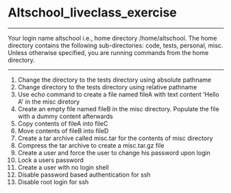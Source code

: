 # Altschool_liveclass_exercise

------

Your login name altschool i.e., home directory /home/altschool. The home directory contains the following sub-directories: code, tests, personal, misc. Unless otherwise specified, you are running commands from the home directory.

------

1. Change the directory to the tests directory using absolute pathname
2. Change directory to the tests directory using relative pathname
3. Use echo command to create a file named fileA with text content 'Hello A' in the misc diretory
4. Create an empty file named fileB in the misc directory. Populate the file with a dummy content afterwards
5. Copy contents of fileA into fileC
6. Move contents of fileB into fileD
7. Create a tar archive called misc.tar for the contents of misc directory
8. Compress the tar archive to create a misc.tar.gz file
9. Create a user and force the user to change his password upon login
10. Lock a users password
11. Create a user with no login shell
12. Disable password based authentication for ssh
13. Disable root login for ssh
